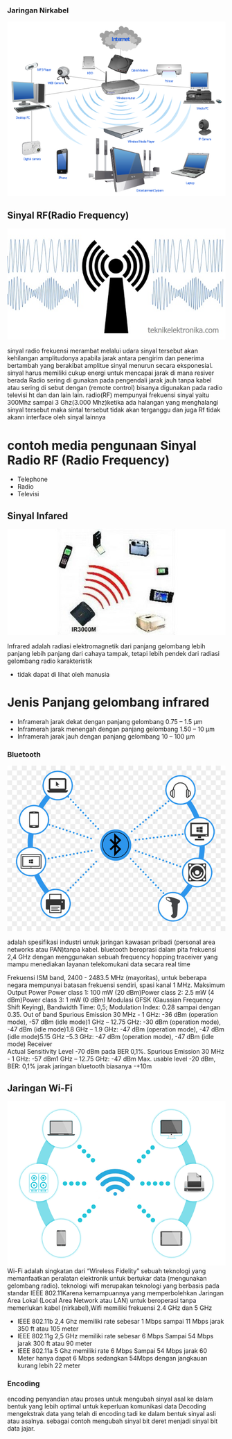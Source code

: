 ### Jaringan Nirkabel

![image](wifi.png)

## Sinyal RF(Radio Frequency)

![image](radio.jpg)

sinyal radio frekuensi merambat melalui udara sinyal tersebut akan kehilangan amplitudonya apabila jarak antara pengirim dan penerima bertambah yang berakibat amplitue sinyal menurun secara eksponesial. sinyal harus memiliki cukup energi untuk mencapai jarak di mana resiver berada
Radio sering di gunakan pada pengendali jarak jauh tanpa kabel atau sering di sebut dengan (remote control) bisanya digunakan pada radio televisi ht dan dan lain lain. 
radio(RF) mempunyai frekuensi sinyal yaitu 300Mhz sampai 3 Ghz(3.000 Mhz)ketika ada halangan yang menghalangi sinyal tersebut maka sintal tersebut tidak akan terganggu dan juga Rf tidak akann interface oleh sinyal lainnya

# contoh media pengunaan Sinyal Radio RF (Radio Frequency)
- Telephone
- Radio
- Televisi

## Sinyal Infared
![image](infrared.jpg)

Infrared adalah radiasi elektromagnetik dari panjang gelombang lebih panjang lebih panjang dari cahaya tampak, tetapi lebih pendek dari radiasi gelombang radio karakteristik 
- tidak dapat di lihat oleh manusia 

# Jenis Panjang gelombang infrared
- Inframerah jarak dekat dengan panjang gelombang 0.75 – 1.5 µm
- Inframerah jarak menengah dengan panjang gelombang 1.50 – 10 µm
- Inframerah jarak jauh dengan panjang gelombang 10 – 100 µm

### Bluetooth
![image](bluetooth.jpg)

adalah spesifikasi industri untuk jaringan kawasan pribadi (personal area networks atau PAN)tanpa kabel. bluetooth beroprasi dalam  pita frekuensi 2,4 GHz dengan menggunakan sebuah frequency hopping traceiver yang mampu menediakan layanan telekomukani data secara real time

Frekuensi	ISM band, 2400 - 2483.5 MHz (mayoritas), untuk beberapa negara mempunyai batasan frekuensi sendiri, spasi kanal 1 MHz.
Maksimum Output Power	Power class 1: 100 mW (20 dBm)Power class 2: 2.5 mW (4 dBm)Power class 3: 1 mW (0 dBm)
Modulasi	GFSK (Gaussian Frequency Shift Keying), Bandwidth Time: 0,5; Modulation Index: 0.28 sampai dengan 0.35.
Out of band Spurious Emission	30 MHz - 1 GHz: -36 dBm (operation mode), -57 dBm (idle mode)1 GHz – 12.75 GHz: -30 dBm (operation mode), -47 dBm (idle mode)1.8 GHz – 1.9 GHz: -47 dBm (operation mode), -47 dBm (idle mode)5.15 GHz –5.3 GHz: -47 dBm (operation mode), -47 dBm (idle mode)
Receiver	
Actual Sensitivity Level	-70 dBm pada BER 0,1%.
Spurious Emission	30 MHz - 1 GHz: -57 dBm1 GHz – 12.75 GHz: -47 dBm
Max. usable level	-20 dBm, BER: 0,1%
jarak jaringan bluetooth biasanya -+10m

## Jaringan Wi-Fi
![image](Nirkabel.png)
Wi-Fi adalah singkatan dari “Wireless Fidelity” sebuah teknologi yang memanfaatkan peralatan elektronik untuk bertukar data (mengunakan gelombang radio). teknologi wifi merupakan teknologi yang berbasis pada standar IEEE 802.11Karena kemampuannya yang memperbolehkan Jaringan Area Lokal (Local Area Network atau LAN) untuk beroperasi tanpa memerlukan kabel (nirkabel),Wifi memiliki frekuensi  2.4 GHz dan 5 GHz 
-  IEEE 802.11b 2,4 Ghz memiliki rate sebesar 1 Mbps sampai 11 Mbps jarak 350 ft atau 105 meter
-  IEEE 802.11g 2,5 GHz memiliki rate sebesar 6 Mbps Sampai 54 Mbps jarak 300 ft atau 90 meter
-  IEEE 802.11a 5 Ghz memiliki rate 6 Mbps Sampai 54 Mbps jarak 60 Meter hanya dapat 6 Mbps sedangkan  54Mbps dengan jangkauan kurang lebih 22 meter



### Encoding
encoding penyandian atau proses untuk mengubah sinyal asal ke dalam bentuk yang lebih optimal untuk keperluan komunikasi data Decoding mengekstrak data yang telah di encoding tadi ke dalam bentuk sinyal asli atau asalnya.
sebagai contoh mengubah sinyal bit deret menjadi sinyal bit data jajar.
 


